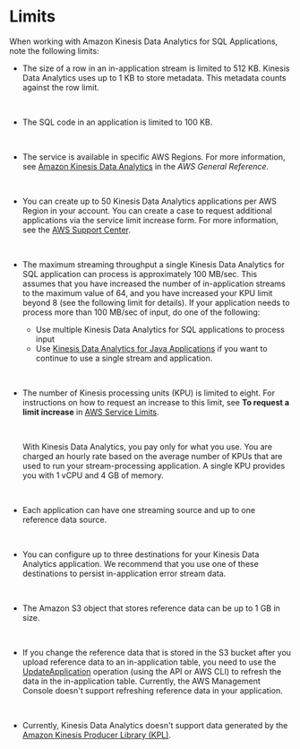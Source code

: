 # Limits<a name="limits"></a>

When working with Amazon Kinesis Data Analytics for SQL Applications, note the following limits:
+ The size of a row in an in\-application stream is limited to 512 KB\. Kinesis Data Analytics uses up to 1 KB to store metadata\. This metadata counts against the row limit\. 

   
+ The SQL code in an application is limited to 100 KB\. 

   
+ The service is available in specific AWS Regions\. For more information, see [Amazon Kinesis Data Analytics](https://docs.aws.amazon.com/general/latest/gr/rande.html#ka_region) in the *AWS General Reference*\. 

   
+ You can create up to 50 Kinesis Data Analytics applications per AWS Region in your account\. You can create a case to request additional applications via the service limit increase form\. For more information, see the [AWS Support Center](https://console.aws.amazon.com/support/home#/)\.

   
+ The maximum streaming throughput a single Kinesis Data Analytics for SQL application can process is approximately 100 MB/sec\. This assumes that you have increased the number of in\-application streams to the maximum value of 64, and you have increased your KPU limit beyond 8 \(see the following limit for details\)\. If your application needs to process more than 100 MB/sec of input, do one of the following:
  + Use multiple Kinesis Data Analytics for SQL applications to process input
  + Use [Kinesis Data Analytics for Java Applications](/kinesisanalytics/latest/java/what-is.html) if you want to continue to use a single stream and application\.

   
+ The number of Kinesis processing units \(KPU\) is limited to eight\. For instructions on how to request an increase to this limit, see **To request a limit increase** in [AWS Service Limits](https://docs.aws.amazon.com/general/latest/gr/aws_service_limits.html)\.

   

  With Kinesis Data Analytics, you pay only for what you use\. You are charged an hourly rate based on the average number of KPUs that are used to run your stream\-processing application\. A single KPU provides you with 1 vCPU and 4 GB of memory\. 

   
+ Each application can have one streaming source and up to one reference data source\. 

   
+ You can configure up to three destinations for your Kinesis Data Analytics application\. We recommend that you use one of these destinations to persist in\-application error stream data\.

   
+ The Amazon S3 object that stores reference data can be up to 1 GB in size\.

   
+ If you change the reference data that is stored in the S3 bucket after you upload reference data to an in\-application table, you need to use the [UpdateApplication](API_UpdateApplication.md) operation \(using the API or AWS CLI\) to refresh the data in the in\-application table\. Currently, the AWS Management Console doesn't support refreshing reference data in your application\.

   
+ Currently, Kinesis Data Analytics doesn't support data generated by the [Amazon Kinesis Producer Library \(KPL\)](https://docs.aws.amazon.com/kinesis/latest/dev/developing-producers-with-kpl.html)\. 